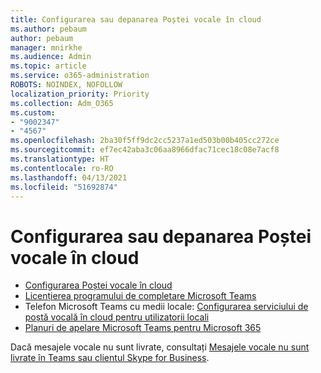 ```yaml
---
title: Configurarea sau depanarea Poștei vocale în cloud
ms.author: pebaum
author: pebaum
manager: mnirkhe
ms.audience: Admin
ms.topic: article
ms.service: o365-administration
ROBOTS: NOINDEX, NOFOLLOW
localization_priority: Priority
ms.collection: Adm_O365
ms.custom:
- "9002347"
- "4567"
ms.openlocfilehash: 2ba30f5ff9dc2cc5237a1ed503b00b405cc272ce
ms.sourcegitcommit: ef7ec42aba3c06aa8966dfac71cec18c08e7acf8
ms.translationtype: HT
ms.contentlocale: ro-RO
ms.lasthandoff: 04/13/2021
ms.locfileid: "51692874"
---
```

# <a name="set-up-or-troubleshoot-cloud-voicemail"></a>Configurarea sau depanarea Poștei vocale în cloud

- [Configurarea Poștei vocale în cloud](https://docs.microsoft.com/microsoftteams/set-up-phone-system-voicemail) 
- [Licențierea programului de completare Microsoft Teams](https://docs.microsoft.com/microsoftteams/teams-add-on-licensing/microsoft-teams-add-on-licensing) 
- Telefon Microsoft Teams cu medii locale: [Configurarea serviciului de poștă vocală în cloud pentru utilizatorii locali](https://docs.microsoft.com/skypeforbusiness/hybrid/configure-cloud-voicemail) 
- [Planuri de apelare Microsoft Teams pentru Microsoft 365](https://docs.microsoft.com//microsoftteams/calling-plans-for-office-365) 

Dacă mesajele vocale nu sunt livrate, consultați [ Mesajele vocale nu sunt livrate în Teams sau clientul Skype for Business](https://docs.microsoft.com/SkypeForBusiness/troubleshoot/hybrid-phone-system/voicemails-not-delivered).